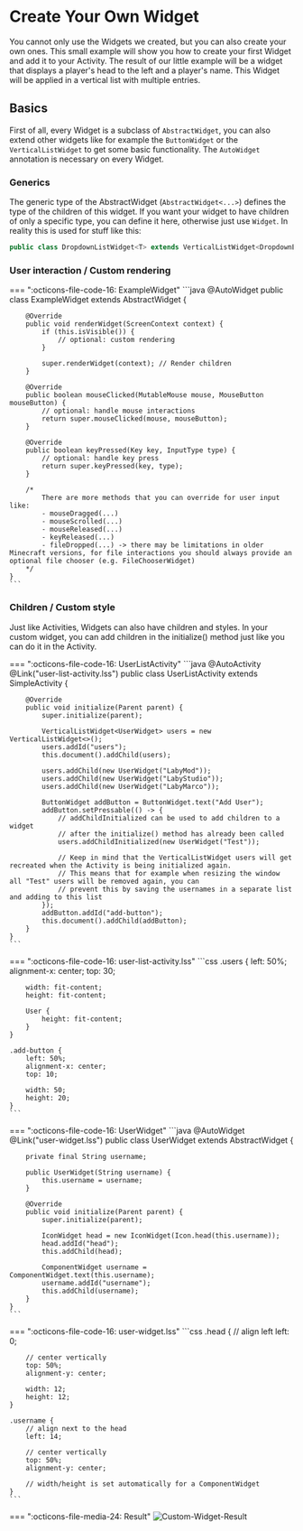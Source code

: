 # Create Your Own Widget

You cannot only use the Widgets we created, but you can also create your own ones.
This small example will show you how to create your first Widget and add it to your Activity.
The result of our little example will be a widget that displays a player's head to the left and a player's name.
This Widget will be applied in a vertical list with multiple entries.

## Basics

First of all, every Widget is a subclass of `AbstractWidget`, you can also extend other widgets like
for example the `ButtonWidget` or the `VerticalListWidget` to get some basic functionality. The `AutoWidget` annotation
is necessary on every Widget.

### Generics

The generic type of the AbstractWidget (`AbstractWidget<...>`) defines the type of the children of this widget.
If you want your widget to have children of only a specific type, you can define it here, otherwise just use `Widget`.
In reality this is used for stuff like this:
```java
public class DropdownListWidget<T> extends VerticalListWidget<DropdownEntryWidget<T>> {}
```

### User interaction / Custom rendering

=== ":octicons-file-code-16: ExampleWidget"
    ```java
    @AutoWidget
    public class ExampleWidget extends AbstractWidget<Widget> {
    
        @Override
        public void renderWidget(ScreenContext context) {
            if (this.isVisible()) {
                // optional: custom rendering
            }
            
            super.renderWidget(context); // Render children
        }
    
        @Override
        public boolean mouseClicked(MutableMouse mouse, MouseButton mouseButton) {
            // optional: handle mouse interactions
            return super.mouseClicked(mouse, mouseButton);
        }
    
        @Override
        public boolean keyPressed(Key key, InputType type) {
            // optional: handle key press
            return super.keyPressed(key, type);
        }
        
        /*
            There are more methods that you can override for user input like:
            - mouseDragged(...)
            - mouseScrolled(...)
            - mouseReleased(...)
            - keyReleased(...)
            - fileDropped(...) -> there may be limitations in older Minecraft versions, for file interactions you should always provide an optional file chooser (e.g. FileChooserWidget)
        */
    }
    ```

### Children / Custom style

Just like Activities, Widgets can also have children and styles. In your custom widget, you can add children in the initialize() method just like
you can do it in the Activity.

=== ":octicons-file-code-16: UserListActivity"
    ```java
    @AutoActivity
    @Link("user-list-activity.lss")
    public class UserListActivity extends SimpleActivity {
    
        @Override
        public void initialize(Parent parent) {
            super.initialize(parent);
    
            VerticalListWidget<UserWidget> users = new VerticalListWidget<>();
            users.addId("users");
            this.document().addChild(users);
    
            users.addChild(new UserWidget("LabyMod"));
            users.addChild(new UserWidget("LabyStudio"));
            users.addChild(new UserWidget("LabyMarco"));
    
            ButtonWidget addButton = ButtonWidget.text("Add User");
            addButton.setPressable(() -> {
                // addChildInitialized can be used to add children to a widget 
                // after the initialize() method has already been called
                users.addChildInitialized(new UserWidget("Test"));
                
                // Keep in mind that the VerticalListWidget users will get recreated when the Activity is being initialized again.
                // This means that for example when resizing the window all "Test" users will be removed again, you can
                // prevent this by saving the usernames in a separate list and adding to this list
            });
            addButton.addId("add-button");
            this.document().addChild(addButton);
        }
    }
    ```

=== ":octicons-file-code-16: user-list-activity.lss"
    ```css
    .users {
        left: 50%;
        alignment-x: center;
        top: 30;
        
        width: fit-content;
        height: fit-content;
        
        User {
            height: fit-content;
        }
    }
    
    .add-button {
        left: 50%;
        alignment-x: center;
        top: 10;
        
        width: 50;
        height: 20;
    }
    ```

=== ":octicons-file-code-16: UserWidget"
    ```java
    @AutoWidget
    @Link("user-widget.lss")
    public class UserWidget extends AbstractWidget<Widget> {
        
        private final String username;
        
        public UserWidget(String username) {
            this.username = username;
        }
        
        @Override
        public void initialize(Parent parent) {
            super.initialize(parent);
    
            IconWidget head = new IconWidget(Icon.head(this.username));
            head.addId("head");
            this.addChild(head);
    
            ComponentWidget username = ComponentWidget.text(this.username);
            username.addId("username");
            this.addChild(username);
        }
    }
    ```

=== ":octicons-file-code-16: user-widget.lss"
    ```css
    .head {
        // align left
        left: 0;
        
        // center vertically
        top: 50%;
        alignment-y: center;
        
        width: 12;
        height: 12;
    }
    
    .username {
        // align next to the head
        left: 14;
        
        // center vertically
        top: 50%;
        alignment-y: center;
        
        // width/height is set automatically for a ComponentWidget
    }
    ```

=== ":octicons-file-media-24: Result"
    ![Custom-Widget-Result](../../../assets/files/screenshots/lss-custom-widget-example.png)
